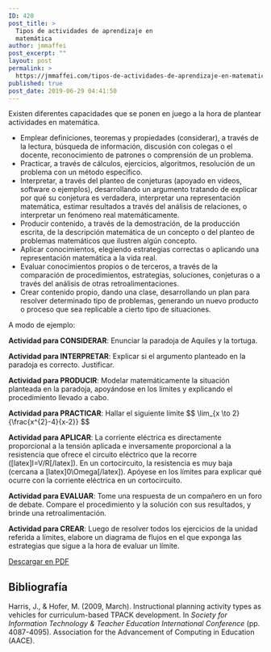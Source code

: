 ```yaml
---
ID: 420
post_title: >
  Tipos de actividades de aprendizaje en
  matemática
author: jmmaffei
post_excerpt: ""
layout: post
permalink: >
  https://jmmaffei.com/tipos-de-actividades-de-aprendizaje-en-matematica/
published: true
post_date: 2019-06-29 04:41:50
---
```

<!-- wp:paragraph -->
<p>Existen diferentes capacidades que se ponen en juego a la hora de plantear actividades en matemática.</p>
<!-- /wp:paragraph -->

<!-- wp:list -->
<ul><li>Emplear definiciones, teoremas y propiedades (considerar), a través de la lectura, búsqueda de información, discusión con colegas o el docente, reconocimiento de patrones o comprensión de un problema.</li><li>Practicar, a través de cálculos, ejercicios, algoritmos, resolución de un problema con un método específico.</li><li>Interpretar, a través del planteo de conjeturas (apoyado en videos, software o ejemplos), desarrollando un argumento tratando de explicar por qué su conjetura es verdadera, interpretar una representación matemática, estimar resultados a través del análisis de relaciones, o interpretar un fenómeno real matemáticamente.</li><li>Producir contenido, a través de la demostración, de la producción escrita, de la descripción matemática de un concepto o del planteo de problemas matemáticos que ilustren algún concepto.</li><li>Aplicar conocimientos, elegiendo estrategias correctas o aplicando una representación matemática a la vida real.</li><li>Evaluar conocimientos propios o de terceros, a través de la comparación de procedimientos, estrategias, soluciones, conjeturas o a través del análisis de otras retroalimentaciones.</li><li>Crear contenido propio, dando una clase, desarrollando un plan para resolver determinado tipo de problemas, generando un nuevo producto o proceso que sea replicable a cierto tipo de situaciones.</li></ul>
<!-- /wp:list -->

<!-- wp:paragraph -->
<p>A modo de ejemplo:</p>
<!-- /wp:paragraph -->

<!-- wp:paragraph -->
<p><strong>Actividad para CONSIDERAR</strong>: Enunciar la paradoja de Aquiles y la tortuga.</p>
<!-- /wp:paragraph -->

<!-- wp:paragraph -->
<p><strong>Actividad para INTERPRETAR</strong>: Explicar si el argumento planteado en la paradoja es correcto. Justificar.</p>
<!-- /wp:paragraph -->

<!-- wp:paragraph -->
<p><strong>Actividad para PRODUCIR</strong>: Modelar matemáticamente la situación planteada en la paradoja, apoyándose en los límites y explicando el procedimiento llevado a cabo.</p>
<!-- /wp:paragraph -->

<!-- wp:paragraph -->
<p><strong>Actividad para PRACTICAR</strong>: Hallar el siguiente límite $$ \lim_{x \to 2}{\frac{x^{2}-4}{x-2}} $$</p>
<!-- /wp:paragraph -->

<!-- wp:paragraph -->
<p><strong>Actividad para APLICAR</strong>: La corriente eléctrica es directamente proporcional a la tensión aplicada e inversamente proporcional a la resistencia que ofrece el circuito eléctrico que la recorre ([latex]I=V/R[/latex]). En un cortocircuito, la resistencia es muy baja (cercana a [latex]0\Omega[/latex]). Apóyese en los límites para explicar qué ocurre con la corriente eléctrica en un cortocircuito.</p>
<!-- /wp:paragraph -->

<!-- wp:paragraph -->
<p><strong>Actividad para EVALUAR</strong>: Tome una respuesta de un compañero en un foro de debate. Compare el procedimiento y la solución con sus resultados, y brinde una retroalimentación.</p>
<!-- /wp:paragraph -->

<!-- wp:paragraph -->
<p><strong>Actividad para CREAR</strong>: Luego de resolver todos los ejercicios de la unidad referida a límites, elabore un diagrama de flujos en el que exponga las estrategias que sigue a la hora de evaluar un límite.</p>
<!-- /wp:paragraph -->

<!-- wp:button -->
<div class="wp-block-button"><a class="wp-block-button__link" href="https://1drv.ms/b/s!Au1d7R_1V3vC6h4AfHCjGArfIKK9?e=MsQlbk">Descargar en PDF</a></div>
<!-- /wp:button -->

<!-- wp:heading -->
<h2>Bibliografía</h2>
<!-- /wp:heading -->

<!-- wp:paragraph -->
<p>Harris, J., &amp; Hofer, M. (2009, March). Instructional planning activity types as vehicles for curriculum-based TPACK development. In&nbsp;<em>Society for Information Technology &amp; Teacher Education International Conference</em>&nbsp;(pp. 4087-4095). Association for the Advancement of Computing in Education (AACE).</p>
<!-- /wp:paragraph -->